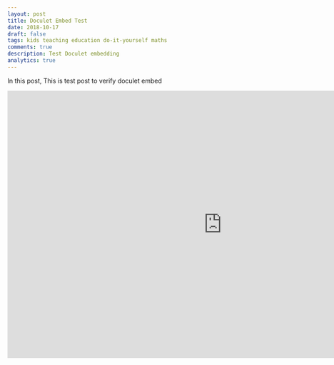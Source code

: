 ```yaml
---
layout: post
title: Doculet Embed Test
date: 2018-10-17
draft: false
tags: kids teaching education do-it-yourself maths 
comments: true
description: Test Doculet embedding
analytics: true
---
```


In this post, This is test post to verify doculet embed
<br>



<iframe src="https://doculet.net/doc/397b26186a8c65649f15f795b006f6a6/index.html"
 align="middle"
 height="600"
 width="960"
 frameborder="0"></iframe> 



